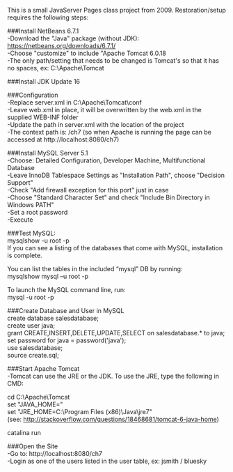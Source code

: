 This is a small JavaServer Pages class project from 2009. Restoration/setup requires the following steps:

###Install NetBeans 6.7.1  
-Download the "Java" package (without JDK):  https://netbeans.org/downloads/6.7.1/  
-Choose "customize" to include "Apache Tomcat 6.0.18  
-The only path/setting that needs to be changed is Tomcat's so that it has no spaces, ex:  C:\Apache\Tomcat  

###Install JDK Update 16  

###Configuration  
-Replace server.xml in C:\Apache\Tomcat\conf  
-Leave web.xml in place, it will be overwritten by the web.xml in the supplied WEB-INF folder  
-Update the path in server.xml with the location of the project  
-The context path is: /ch7 (so when Apache is running the page can be accessed at http://localhost:8080/ch7)  

###Install MySQL Server 5.1  
-Choose:  Detailed Configuration, Developer Machine, Multifunctional Database  
-Leave InnoDB Tablespace Settings as "Installation Path", choose "Decision Support"  
-Check "Add firewall exception for this port" just in case  
-Choose "Standard Character Set" and check "Include Bin Directory in Windows PATH"  
-Set a root password  
-Execute  

###Test MySQL:  
mysqlshow -u root -p  
If you can see a listing of the databases that come with MySQL, installation is complete.  

You can list the tables in the included “mysql” DB by running:  
mysqlshow mysql –u root -p  

To launch the MySQL command line, run:  
mysql -u root -p  

###Create Database and User in MySQL  
create database salesdatabase;  
create user java;  
grant CREATE,INSERT,DELETE,UPDATE,SELECT on salesdatabase.* to java;  
set password for java = password('java');  
use salesdatabase;  
source create.sql;  

###Start Apache Tomcat  
-Tomcat can use the JRE or the JDK. To use the JRE, type the following in CMD:  

cd C:\Apache\Tomcat  
set "JAVA_HOME="  
set "JRE_HOME=C:\Program Files (x86)\Java\jre7"  
(see:  http://stackoverflow.com/questions/18468681/tomcat-6-java-home)  

catalina run  

###Open the Site  
-Go to:  http://localhost:8080/ch7  
-Login as one of the users listed in the user table, ex: jsmith / bluesky  
